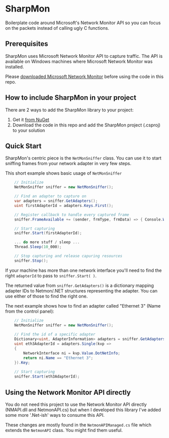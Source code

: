# SharpMon
Boilerplate code around Microsoft's Network Monitor API so you can focus on the packets instead of calling ugly C functions.

## Prerequisites 
SharpMon uses Microsoft Network Monitor API to capture traffic.
The API is available on Windows machines where Microsoft Network Monitor was installed.

Please [downloaded Microsoft Network Monitor](https://www.microsoft.com/en-us/download/details.aspx?id=4865) before using the code in this repo.

## How to include SharpMon in your project
There are 2 ways to add the SharpMon library to your project:

1. Get it [from NuGet](https://www.nuget.org/packages/SharpMon/)
2. Download the code in this repo and add the SharpMon project (.csproj) to your solution


## Quick Start
SharpMon's centric piece is the ```NetMonSniffer``` class.
You can use it to start sniffing frames from your network adapter in very few steps.


This short example shows basic usage of ```NetMonSniffer```
```C#
    // Initialize
    NetMonSniffer sniffer = new NetMonSniffer();

    // Find an adapter to capture on
    var adapters = sniffer.GetAdapters();
    uint firstAdapterId = adapters.Keys.First();

    // Register callback to handle every captured frame
    sniffer.FrameAvailable += (sender, frmType, frmData) => { Console.WriteLine("Another frame found!"); };

    // Start capturing
    sniffer.Start(firstAdapterId);

    ... do more stuff / sleep ...
    Thread.Sleep(10_000);

    // Stop capturing and release capuring resources
    sniffer.Stop();
```

If your machine has more than one network interface you'll need to find the right ```adapterId``` to pass to ```sniffer.Start( )```.

The returned value from ```sniffer.GetAdapters()``` is a dictionary mapping adapter IDs to Netmon/.NET structures representing the adapter.
You can use either of those to find the right one.


The next example shows how to find an adapter called "Ethernet 3" (Name from the control panel):
```C#
    // Initialize
    NetMonSniffer sniffer = new NetMonSniffer();
    
    // Find the id of a specific adapter
    Dictionary<uint, AdapterInformation> adapters = sniffer.GetAdapters();
    uint eth3AdapterId = adapters.Single(kvp =>
    {
        NetworkInterface ni = kvp.Value.DotNetInfo;
        return ni.Name == "Ethernet 3";
    }).Key;
    
    // Start capturing
    sniffer.Start(eth3AdapterId);
```


## Using the Network Monitor API directly
You do not need this project to use the Network Monitor API directly (NMAPI.dll and NetmonAPI.cs)
but when I developed this library I've added some more '.Net-ish' ways to consume this API.

These changes are mostly found in the ```NetmonAPIManaged.cs``` file which extends the ```NetmonAPI``` class.
You might find them useful.
